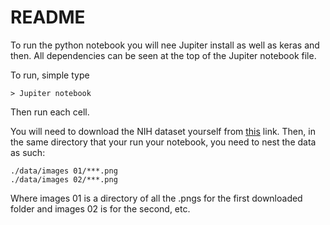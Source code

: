 # README

To run the python notebook you will nee Jupiter install as well as keras and then. All dependencies can be seen at the top of the Jupiter notebook file.

To run, simple type

~~~
> Jupiter notebook
~~~

Then run each cell.

You will need to download the NIH dataset yourself from [this]() link. Then, in the same directory that your run your notebook, you need to nest the data as such:

~~~
./data/images 01/***.png
./data/images 02/***.png
~~~

Where images 01 is a directory of all the .pngs for the first downloaded folder and images 02 is for the second, etc.
